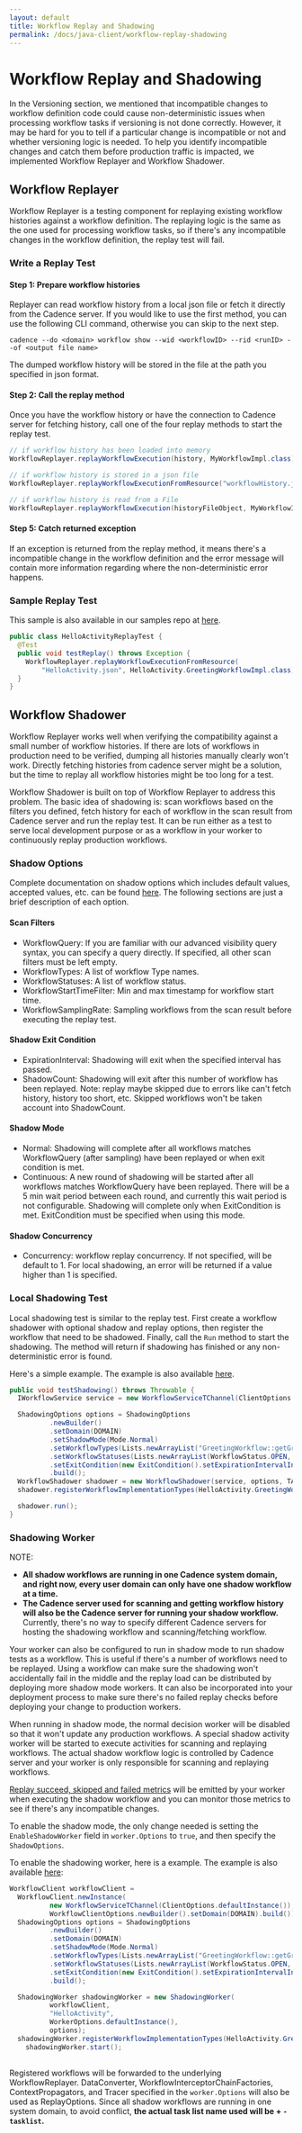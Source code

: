 ```yaml
---
layout: default
title: Workflow Replay and Shadowing
permalink: /docs/java-client/workflow-replay-shadowing
---
```


# Workflow Replay and Shadowing

In the Versioning section, we mentioned that incompatible changes to workflow definition code could cause non-deterministic issues when processing workflow tasks if versioning is not done correctly. However, it may be hard for you to tell if a particular change is incompatible or not and whether versioning logic is needed. To help you identify incompatible changes and catch them before production traffic is impacted, we implemented Workflow Replayer and Workflow Shadower.

## Workflow Replayer

Workflow Replayer is a testing component for replaying existing workflow histories against a workflow definition. The replaying logic is the same as the one used for processing workflow tasks, so if there's any incompatible changes in the workflow definition, the replay test will fail. 

### Write a Replay Test

#### Step 1: Prepare workflow histories

Replayer can read workflow history from a local json file or fetch it directly from the Cadence server. If you would like to use the first method, you can use the following CLI command, otherwise you can skip to the next step.

```
cadence --do <domain> workflow show --wid <workflowID> --rid <runID> --of <output file name>
```

The dumped workflow history will be stored in the file at the path you specified in json format. 

#### Step 2: Call the replay method

Once you have the workflow history or have the connection to Cadence server for fetching history, call one of the four replay methods to start the replay test.

```java
// if workflow history has been loaded into memory
WorkflowReplayer.replayWorkflowExecution(history, MyWorkflowImpl.class);

// if workflow history is stored in a json file
WorkflowReplayer.replayWorkflowExecutionFromResource("workflowHistory.json", MyWorkflowImpl.class);

// if workflow history is read from a File
WorkflowReplayer.replayWorkflowExecution(historyFileObject, MyWorkflowImpl.class);
```

#### Step 5: Catch returned exception

If an exception is returned from the replay method, it means there's a incompatible change in the workflow definition and the error message will contain more information regarding where the non-deterministic error happens.

### Sample Replay Test

This sample is also available in our samples repo at [here](https://github.com/uber/cadence-java-samples/blob/master/src/test/java/com/uber/cadence/samples/hello/HelloActivityReplayTest.java).

```java
public class HelloActivityReplayTest {
  @Test
  public void testReplay() throws Exception {
    WorkflowReplayer.replayWorkflowExecutionFromResource(
        "HelloActivity.json", HelloActivity.GreetingWorkflowImpl.class);
  }
}
```

## Workflow Shadower

Workflow Replayer works well when verifying the compatibility against a small number of workflow histories. If there are lots of workflows in production need to be verified, dumping all histories manually clearly won't work. Directly fetching histories from cadence server might be a solution, but the time to replay all workflow histories might be too long for a test.

Workflow Shadower is built on top of Workflow Replayer to address this problem. The basic idea of shadowing is: scan workflows based on the filters you defined, fetch history for each of workflow in the scan result from Cadence server and run the replay test. It can be run either as a test to serve local development purpose or as a workflow in your worker to continuously replay production workflows. 

### Shadow Options

Complete documentation on shadow options which includes default values, accepted values, etc. can be found [here](https://github.com/uber/cadence-java-client/blob/master/src/main/java/com/uber/cadence/worker/ShadowingOptions.java). The following sections are just a brief description of each option.

#### Scan Filters

- WorkflowQuery: If you are familiar with our advanced visibility query syntax, you can specify a query directly. If specified, all other scan filters must be left empty.
- WorkflowTypes: A list of workflow Type names.
- WorkflowStatuses: A list of workflow status. 
- WorkflowStartTimeFilter: Min and max timestamp for workflow start time.
- WorkflowSamplingRate: Sampling workflows from the scan result before executing the replay test.

#### Shadow Exit Condition

- ExpirationInterval: Shadowing will exit when the specified interval has passed.
- ShadowCount: Shadowing will exit after this number of workflow has been replayed. Note: replay maybe skipped due to errors like can't fetch history, history too short, etc. Skipped workflows won't be taken account into ShadowCount.

#### Shadow Mode

- Normal: Shadowing will complete after all workflows matches WorkflowQuery (after sampling) have been replayed or when exit condition is met.
- Continuous: A new round of shadowing will be started after all workflows matches WorkflowQuery have been replayed. There will be a 5 min wait period between each round, and currently this wait period is not configurable. Shadowing will complete only when ExitCondition is met. ExitCondition must be specified when using this mode.

#### Shadow Concurrency

- Concurrency: workflow replay concurrency. If not specified, will be default to 1. For local shadowing, an error will be returned if a value higher than 1 is specified.

### Local Shadowing Test

Local shadowing test is similar to the replay test. First create a workflow shadower with optional shadow and replay options, then register the workflow that need to be shadowed. Finally, call the `Run` method to start the shadowing. The method will return if shadowing has finished or any non-deterministic error is found. 

Here's a simple example. The example is also available [here](https://github.com/uber/cadence-java-samples/blob/master/src/test/java/com/uber/cadence/samples/hello/HelloWorkflowShadowingTest.java).

```java
public void testShadowing() throws Throwable {
  IWorkflowService service = new WorkflowServiceTChannel(ClientOptions.defaultInstance());

  ShadowingOptions options = ShadowingOptions
          .newBuilder()
          .setDomain(DOMAIN)
          .setShadowMode(Mode.Normal)
          .setWorkflowTypes(Lists.newArrayList("GreetingWorkflow::getGreeting"))
          .setWorkflowStatuses(Lists.newArrayList(WorkflowStatus.OPEN, WorkflowStatus.CLOSED))
          .setExitCondition(new ExitCondition().setExpirationIntervalInSeconds(60))
          .build();
  WorkflowShadower shadower = new WorkflowShadower(service, options, TASK_LIST);
  shadower.registerWorkflowImplementationTypes(HelloActivity.GreetingWorkflowImpl.class);

  shadower.run();
}
```

### Shadowing Worker

NOTE: 
- **All shadow workflows are running in one Cadence system domain, and right now, every user domain can only have one shadow workflow at a time.**
- **The Cadence server used for scanning and getting workflow history will also be the Cadence server for running your shadow workflow.** Currently, there's no way to specify different Cadence servers for hosting the shadowing workflow and scanning/fetching workflow.

Your worker can also be configured to run in shadow mode to run shadow tests as a workflow. This is useful if there's a number of workflows need to be replayed. Using a workflow can make sure the shadowing won't accidentally fail in the middle and the replay load can be distributed by deploying more shadow mode workers. It can also be incorporated into your deployment process to make sure there's no failed replay checks before deploying your change to production workers.

When running in shadow mode, the normal decision worker will be disabled so that it won't update any production workflows. A special shadow activity worker will be started to execute activities for scanning and replaying workflows. The actual shadow workflow logic is controlled by Cadence server and your worker is only responsible for scanning and replaying workflows. 

[Replay succeed, skipped and failed metrics](https://github.com/uber/cadence-java-client/blob/master/src/main/java/com/uber/cadence/internal/metrics/MetricsType.java#L169-L172) will be emitted by your worker when executing the shadow workflow and you can monitor those metrics to see if there's any incompatible changes. 

To enable the shadow mode, the only change needed is setting the `EnableShadowWorker` field in `worker.Options` to `true`, and then specify the `ShadowOptions`. 

To enable the shadowing worker, here is a example. The example is also available [here](https://github.com/uber/cadence-java-samples/blob/master/src/main/java/com/uber/cadence/samples/shadowing/ShadowTraffic.java):

```java
WorkflowClient workflowClient =
  WorkflowClient.newInstance(
          new WorkflowServiceTChannel(ClientOptions.defaultInstance()),
          WorkflowClientOptions.newBuilder().setDomain(DOMAIN).build());
  ShadowingOptions options = ShadowingOptions
          .newBuilder()
          .setDomain(DOMAIN)
          .setShadowMode(Mode.Normal)
          .setWorkflowTypes(Lists.newArrayList("GreetingWorkflow::getGreeting"))
          .setWorkflowStatuses(Lists.newArrayList(WorkflowStatus.OPEN, WorkflowStatus.CLOSED))
          .setExitCondition(new ExitCondition().setExpirationIntervalInSeconds(60))
          .build();

  ShadowingWorker shadowingWorker = new ShadowingWorker(
          workflowClient,
          "HelloActivity",
          WorkerOptions.defaultInstance(),
          options);
  shadowingWorker.registerWorkflowImplementationTypes(HelloActivity.GreetingWorkflowImpl.class);
	shadowingWorker.start();
				
```

Registered workflows will be forwarded to the underlying WorkflowReplayer. DataConverter, WorkflowInterceptorChainFactories, ContextPropagators, and Tracer specified in the `worker.Options` will also be used as ReplayOptions. Since all shadow workflows are running in one system domain, to avoid conflict, **the actual task list name used will be <your domain name> + `-tasklist`.**
